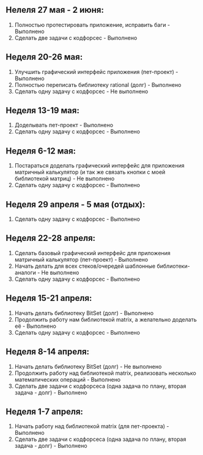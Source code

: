 ## Нелеля 27 мая - 2 июня:
1. Полностью протестировать приложение, исправить баги - Выполнено
2. Сделать две задачи с кодфорсес - Выполнено

## Неделя 20-26 мая:
1. Улучшить графический интерфейс приложения (пет-проект) - Выполнено
2. Полностью переписать библиотеку rational (долг) - Выполнено
3. Сделать одну задачу с кодфорсес - Не выполнено

## Неделя 13-19 мая:
1. Доделывать пет-проект - Выполнено
2. Сделать одну задачу с кодфорсес - Выполнено

## Неделя 6-12 мая:
1. Постараться доделать графический интерфейс для приложения матричный калькулятор (и так же связать кнопки с моей библиотекой матриц) - Не выполнено
2. Сделать одну задачу с кодфорсес - Выполнено

## Неделя 29 апреля - 5 мая (отдых):
1. Сделать одну задачу с кодфорсес - Выполнено

## Неделя 22-28 апреля:
1. Сделать базовый  графический интерфейс для приложения матричный калькулятор (пет-проект) - Выполнено
2. Начать делать для всех стеков/очередей шаблонные библиотеки-аналоги - Не выполнено
3. Сделать одну задачу с кодфорсес - Выполнено

## Неделя 15-21 апреля:
1. Начать делать библиотеку BitSet (долг) - Выполнено
2. Продолжить работу нам библиотекой matrix, а желательно доделать её - Выполнено
3. Сделать одну задачу с кодфорсес - Выполнено

## Неделя 8-14 апреля:
1. Начать делать библиотеку BitSet (долг) - Не выполнено
2. Продолжить работу над библиотекой matrix, реализовать несколько математических операций - Выполнено
3. Сделать две задачи с кодфорсеса (одна задача по плану, вторая задача - долг) - Выполнено

## Неделя 1-7 апреля:
1. Начать работу над библиотекой matrix (для пет-проекта) - Выполнено
2. Сделать две задачи с кодфорсеса (одна задача по плану, вторая задача - долг) - Выполнено
